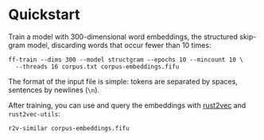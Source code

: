 # Quickstart

Train a model with 300-dimensional word embeddings, the structured skip-gram
model, discarding words that occur fewer than 10 times:


    ff-train --dims 300 --model structgram --epochs 10 --mincount 10 \
      --threads 16 corpus.txt corpus-embeddings.fifu

The format of the input file is simple: tokens are separated by spaces,
sentences by newlines (`\n`).

After training, you can use and query the embeddings with
[rust2vec](https://github.com/danieldk/rust2vec) and `rust2vec-utils`:

    r2v-similar corpus-embeddings.fifu

